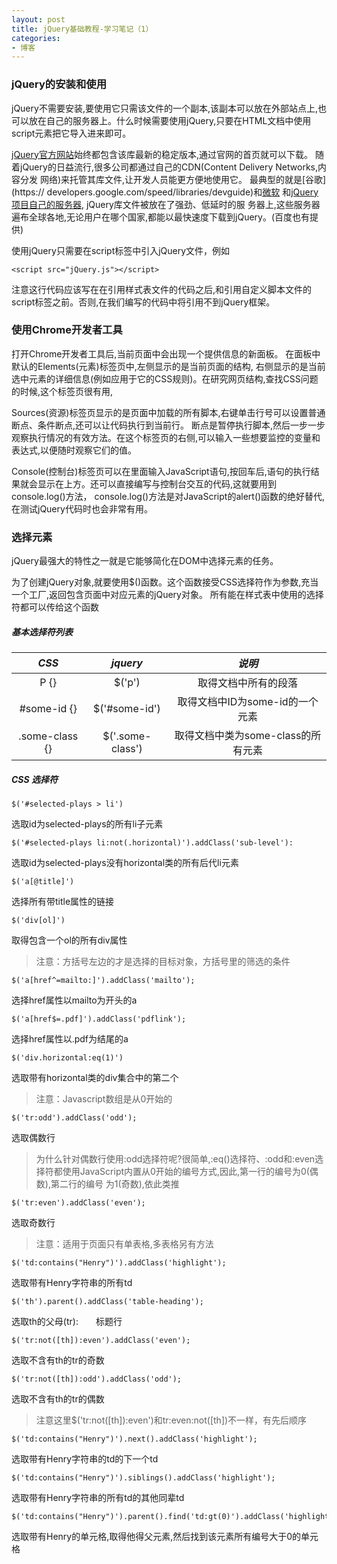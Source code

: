 ```yaml
---
layout: post
title: jQuery基础教程-学习笔记（1）
categories:
- 博客
---
```

### jQuery的安装和使用

jQuery不需要安装,要使用它只需该文件的一个副本,该副本可以放在外部站点上,也可以放在自己的服务器上。什么时候需要使用jQuery,只要在HTML文档中使用script元素把它导入进来即可。

[jQuery官方网站](http://jquery.com/)始终都包含该库最新的稳定版本,通过官网的首页就可以下载。
随着jQuery的日益流行,很多公司都通过自己的CDN(Content Delivery Networks,内容分发 网络)来托管其库文件,让开发人员能更方便地使用它。
最典型的就是[谷歌](https:// developers.google.com/speed/libraries/devguide)和[微软](http://www.asp.net/ajaxlibrary/cdn.ashx) 和[jQuery项目自己的服务器](http://code.jquery.com/),
jQuery库文件被放在了强劲、低延时的服 务器上,这些服务器遍布全球各地,无论用户在哪个国家,都能以最快速度下载到jQuery。(百度也有提供)

使用jQuery只需要在script标签中引入jQuery文件，例如

```
<script src="jQuery.js"></script>
```

注意这行代码应该写在在引用样式表文件的代码之后,和引用自定义脚本文件的script标签之前。否则,在我们编写的代码中将引用不到jQuery框架。

### 使用Chrome开发者工具

打开Chrome开发者工具后,当前页面中会出现一个提供信息的新面板。
在面板中默认的Elements(元素)标签页中,左侧显示的是当前页面的结构,
右侧显示的是当前选中元素的详细信息(例如应用于它的CSS规则)。在研究网页结构,查找CSS问题的时候,这个标签页很有用,

Sources(资源)标签页显示的是页面中加载的所有脚本,右键单击行号可以设置普通断点、条件断点,还可以让代码执行到当前行。
断点是暂停执行脚本,然后一步一步观察执行情况的有效方法。在这个标签页的右侧,可以输入一些想要监控的变量和表达式,以便随时观察它们的值。

Console(控制台)标签页可以在里面输入JavaScript语句,按回车后,语句的执行结果就会显示在上方。还可以直接编写与控制台交互的代码,这就要用到console.log()方法，
console.log()方法是对JavaScript的alert()函数的绝好替代,在测试jQuery代码时也会非常有用。

### 选择元素

jQuery最强大的特性之一就是它能够简化在DOM中选择元素的任务。

为了创建jQuery对象,就要使用$()函数。这个函数接受CSS选择符作为参数,充当一个工厂,返回包含页面中对应元素的jQuery对象。
所有能在样式表中使用的选择符都可以传给这个函数

##### 基本选择符列表

| *CSS* | *jquery* | *说明* |
| :-------------: |:-------------:| :-----:|
| P {}  | $('p')  | 取得文档中所有的段落 |
| #some-id {} | $('#some-id') | 取得文档中ID为some-id的一个元素 |
| .some-class {} | $('.some-class') | 取得文档中类为some-class的所有元素 |



##### CSS 选择符

```
$('#selected-plays > li')
```
选取id为selected-plays的所有li子元素

```
$('#selected-plays li:not(.horizontal)').addClass('sub-level'):
```
选取id为selected-plays没有horizontal类的所有后代li元素

```
$('a[@title]')
```

选择所有带title属性的链接

```
$('div[ol]')
```
取得包含一个ol的所有div属性
>注意：方括号左边的才是选择的目标对象，方括号里的筛选的条件

```
$('a[href^=mailto:]').addClass('mailto');
```
选择href属性以mailto为开头的a

```
$('a[href$=.pdf]').addClass('pdflink');
```
选择href属性以.pdf为结尾的a


```
$('div.horizontal:eq(1)')
```
选取带有horizontal类的div集合中的第二个
>注意：Javascript数组是从0开始的

```
$('tr:odd').addClass('odd');
```
选取偶数行
>为什么针对偶数行使用:odd选择符呢?很简单,:eq()选择符、:odd和:even选
择符都使用JavaScript内置从0开始的编号方式,因此,第一行的编号为0(偶数),第二行的编号 为1(奇数),依此类推

```
$('tr:even').addClass('even');
```
选取奇数行
>注意：适用于页面只有单表格,多表格另有方法

```
$('td:contains("Henry")').addClass('highlight');
```
选取带有Henry字符串的所有td

```
$('th').parent().addClass('table-heading');
```
选取th的父母(tr):　　标题行

```
$('tr:not([th]):even').addClass('even');
```
选取不含有th的tr的奇数

```
$('tr:not([th]):odd').addClass('odd');
```
选取不含有th的tr的偶数
>注意这里$('tr:not([th]):even')和tr:even:not([th])不一样，有先后顺序

```
$('td:contains("Henry")').next().addClass('highlight');
```
选取带有Henry字符串的td的下一个td

```
$('td:contains("Henry")').siblings().addClass('highlight');
```
选取带有Henry字符串的所有td的其他同辈td

```
$('td:contains("Henry")').parent().find('td:gt(0)').addClass('highlight');
```
选取带有Henry的单元格,取得他得父元素,然后找到该元素所有编号大于0的单元格
